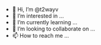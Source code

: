 - 👋 Hi, I’m @t2wayv
- 👀 I’m interested in ...
- 🌱 I’m currently learning ...
- 💞️ I’m looking to collaborate on ...
- 📫 How to reach me ...

<!---
t2wayv/t2wayv is a ✨ special ✨ repository because its `README.md` (this file) appears on your GitHub profile.
You can click the Preview link to take a look at your changes.
--->

